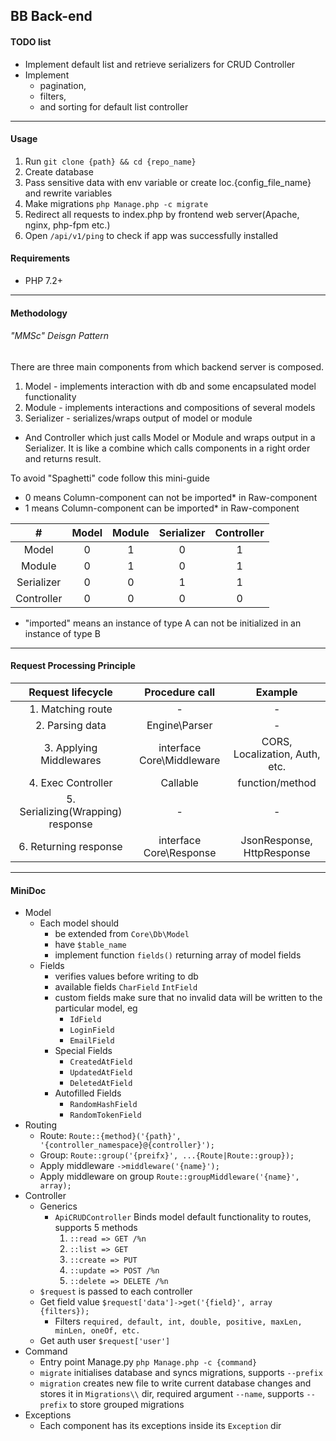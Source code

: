 ## BB Back-end

#### TODO list
- Implement default list and retrieve serializers for CRUD Controller
- Implement
    - pagination,
    - filters,
    - and sorting for default list controller

---

#### Usage
1. Run `git clone {path} && cd {repo_name}`
2. Create database
3. Pass sensitive data with env variable or create loc.{config_file_name} and rewrite variables
4. Make migrations `php Manage.php -c migrate`
5. Redirect all requests to index.php by frontend web server(Apache, nginx, php-fpm etc.)
5. Open `/api/v1/ping` to check if app was successfully installed

#### Requirements
- PHP 7.2+

---

#### Methodology
###### "MMSc" Deisgn Pattern

There are three main components from which backend server is composed.
1. Model - implements interaction with db and some encapsulated model functionality 
2. Module - implements interactions and compositions of several models
3. Serializer - serializes/wraps output of model or module 

* And Controller which just calls Model or Module and wraps output in a Serializer.
It is like a combine which calls components in a right order and returns result.

To avoid "Spaghetti" code follow this mini-guide

- 0 means Column-component can not be imported* in Raw-component
- 1 means Column-component can be imported* in Raw-component

|#|Model|Module|Serializer|Controller|
|:---:|:---:|:---:|:---:|:---:|
|Model|0|1|0|1|
|Module|0|1|0|1|
|Serializer|0|0|1|1|
|Controller|0|0|0|0|

* "imported" means an instance of type A can not be initialized in an instance of type B

---

#### Request Processing Principle
|Request lifecycle|Procedure call|Example|
|:---:|:---:|:---:|
|1. Matching route|-|-|
|2. Parsing data|Engine\Parser|-|
|3. Applying Middlewares|interface Core\Middleware|CORS, Localization, Auth, etc.|
|4. Exec Controller|Callable|function/method|
|5. Serializing(Wrapping) response|-|-|
|6. Returning response|interface Core\Response|JsonResponse, HttpResponse|

---

#### MiniDoc
- Model
    - Each model should
        - be extended from `Core\Db\Model`
        - have `$table_name`
        - implement function `fields()` returning array of model fields
    - Fields
        - verifies values before writing to db
        - available fields `CharField` `IntField`
        - custom fields make sure that no invalid data will be written to the particular model, eg 
            - `IdField`
            - `LoginField`
            - `EmailField`
        - Special Fields
            - `CreatedAtField`
            - `UpdatedAtField`
            - `DeletedAtField`
        - Autofilled Fields
            - `RandomHashField`
            - `RandomTokenField`
- Routing
    - Route: `Route::{method}('{path}', '{controller_namespace}@{controller}');`
    - Group: `Route::group('{preifx}', ...{Route|Route::group});`
    - Apply middleware `->middleware('{name}');`
    - Apply middleware on group `Route::groupMiddleware('{name}', array);`
- Controller
    - Generics
        - `ApiCRUDController` Binds model default functionality to routes, supports 5 methods
            1. `::read => GET /%n`
            2. `::list => GET`
            3. `::create => PUT`
            4. `::update => POST /%n`
            5. `::delete => DELETE /%n`
    - `$request` is passed to each controller
    - Get field value `$request['data']->get('{field}', array {filters});`
        - Filters `required, default, int, double, positive, maxLen, minLen, oneOf, etc.`
    - Get auth user `$request['user']`
- Command
    - Entry point Manage.py `php Manage.php -c {command}`
    - `migrate` initialises database and syncs migrations, supports `--prefix`
    - `migration` creates new file to write current database changes and stores it in `Migrations\\` dir, required argument `--name`, supports `--prefix` to store grouped migrations 
- Exceptions
    - Each component has its exceptions inside its `Exception` dir